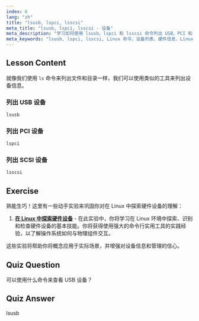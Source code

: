 ```yaml
---
index: 6
lang: "zh"
title: "lsusb, lspci, lsscsi"
meta_title: "lsusb, lspci, lsscsi - 设备"
meta_description: "学习如何使用 lsusb、lspci 和 lsscsi 命令列出 USB、PCI 和 SCSI 设备。通过这份适合初学者的指南了解你的 Linux 硬件。"
meta_keywords: "lsusb, lspci, lsscsi, Linux 命令，设备列表，硬件信息，Linux 教程，初学者指南"
---
```


## Lesson Content

就像我们使用 `ls` 命令来列出文件和目录一样，我们可以使用类似的工具来列出设备信息。

### 列出 USB 设备

```bash
lsusb
```

### 列出 PCI 设备

```bash
lspci
```

### 列出 SCSI 设备

```bash
lsscsi
```

## Exercise

熟能生巧！这里有一些动手实验来巩固你对在 Linux 中探索硬件设备的理解：

1. **[在 Linux 中探索硬件设备](https://labex.io/zh/labs/comptia-explore-hardware-devices-in-linux-590861)** - 在此实验中，你将学习在 Linux 环境中探索、识别和检查硬件设备的基本技能。你将获得使用强大的命令行实用工具的实践经验，以了解操作系统如何与物理组件交互。

这些实验将帮助你将概念应用于实际场景，并增强对设备信息和管理的信心。

## Quiz Question

可以使用什么命令来查看 USB 设备？

## Quiz Answer

lsusb
